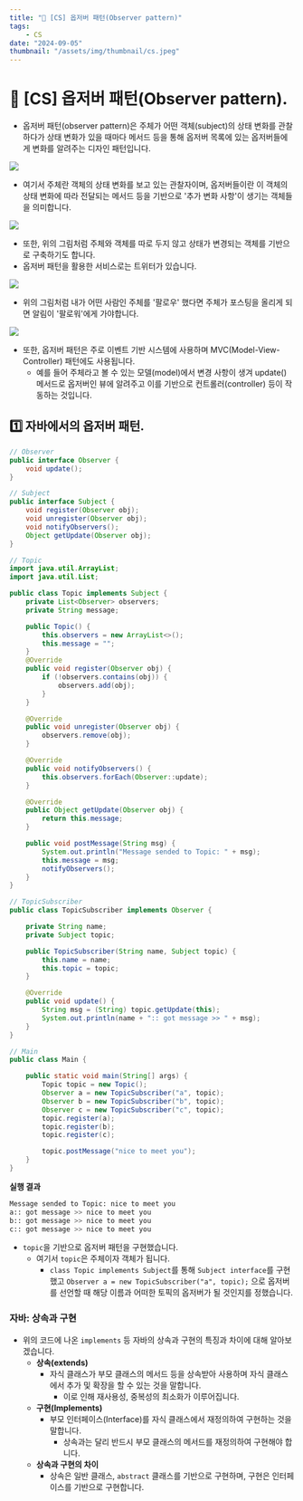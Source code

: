```yaml
---
title: "💾 [CS] 옵저버 패턴(Observer pattern)"
tags:
    - CS
date: "2024-09-05"
thumbnail: "/assets/img/thumbnail/cs.jpeg"
---
```


# 💾 [CS] 옵저버 패턴(Observer pattern).
- 옵저버 패턴(observer pattern)은 주체가 어떤 객체(subject)의 상태 변화를 관찰하다가 상태 변화가 있을 때마다 메서드 등을 통해 옵저버 목록에 있는 옵저버들에게 변화를 알려주는 디자인 패턴입니다.

<img src = "https://github.com/devKobe24/images2/blob/main/CS_IMG/cs-observer-pattern.png?raw=true">

- 여기서 주체란 객체의 상태 변화를 보고 있는 관찰자이며, 옵저버들이란 이 객체의 상태 변화에 따라 전달되는 메서드 등을 기반으로 '추가 변화 사항'이 생기는 객체들을 의미합니다.

<img src = "https://github.com/devKobe24/images2/blob/main/CS_IMG/cs-observer-pattern-2.png?raw=true">

- 또한, 위의 그림처럼 주체와 객체를 따로 두지 않고 상태가 변경되는 객체를 기반으로 구축하기도 합니다.
- 옵저버 패턴을 활용한 서비스로는 트위터가 있습니다.

<img src = "https://github.com/devKobe24/images2/blob/main/CS_IMG/cs-twitter-obser-pattern.png?raw=true">

- 위의 그림처럼 내가 어떤 사람인 주체를 '팔로우' 했다면 주체가 포스팅을 올리게 되면 알림이 '팔로워'에게 가야합니다.

<img src = "https://github.com/devKobe24/images2/blob/main/CS_IMG/cs-observer-pattern-structure.png?raw=true">

- 또한, 옵저버 패턴은 주로 이벤트 기반 시스템에 사용하며 MVC(Model-View-Controller) 패턴에도 사용됩니다.
    - 예를 들어 주체라고 볼 수 있는 모델(model)에서 변경 사항이 생겨 update() 메서드로 옵저버인 뷰에 알려주고 이를 기반으로 컨트롤러(controller) 등이 작동하는 것입니다.

## 1️⃣ 자바에서의 옵저버 패턴.

```java
// Observer
public interface Observer {
    void update();
}

// Subject
public interface Subject {
    void register(Observer obj);
    void unregister(Observer obj);
    void notifyObservers();
    Object getUpdate(Observer obj);
}

// Topic
import java.util.ArrayList;
import java.util.List;

public class Topic implements Subject {
    private List<Observer> observers;
    private String message;

    public Topic() {
        this.observers = new ArrayList<>();
        this.message = "";
    }
    @Override
    public void register(Observer obj) {
        if (!observers.contains(obj)) {
            observers.add(obj);
        }
    }

    @Override
    public void unregister(Observer obj) {
        observers.remove(obj);
    }

    @Override
    public void notifyObservers() {
        this.observers.forEach(Observer::update);
    }

    @Override
    public Object getUpdate(Observer obj) {
        return this.message;
    }

    public void postMessage(String msg) {
        System.out.println("Message sended to Topic: " + msg);
        this.message = msg;
        notifyObservers();
    }
}

// TopicSubscriber
public class TopicSubscriber implements Observer {

	private String name;
	private Subject topic;

	public TopicSubscriber(String name, Subject topic) {
		this.name = name;
		this.topic = topic;
	}

	@Override
	public void update() {
		String msg = (String) topic.getUpdate(this);
		System.out.println(name + ":: got message >> " + msg);
	}
}

// Main
public class Main {

	public static void main(String[] args) {
		Topic topic = new Topic();
		Observer a = new TopicSubscriber("a", topic);
		Observer b = new TopicSubscriber("b", topic);
		Observer c = new TopicSubscriber("c", topic);
		topic.register(a);
		topic.register(b);
		topic.register(c);

		topic.postMessage("nice to meet you");
	}
}
```

**실행 결과**
```bash
Message sended to Topic: nice to meet you
a:: got message >> nice to meet you
b:: got message >> nice to meet you
c:: got message >> nice to meet you
```

- `topic`을 기반으로 옵저버 패턴을 구현했습니다.
    - 여기서 `topic`은 주체이자 객체가 됩니다.
        - `class Topic implements Subject`를 통해 `Subject interface`를 구현했고 `Observer a = new TopicSubscriber("a", topic);` 으로 옵저버를 선언할 때 해당 이름과 어떠한 토픽의 옵저버가 될 것인지를 정했습니다.

### 자바: 상속과 구현
- 위의 코드에 나온 `implements` 등 자바의 상속과 구현의 특징과 차이에 대해 알아보겠습니다.
    - **상속(extends)**
        - 자식 클래스가 부모 클래스의 메서드 등을 상속받아 사용하며 자식 클래스에서 추가 및 확장을 할 수 있는 것을 말합니다.
            - 이로 인해 재사용성, 중복성의 최소화가 이루어집니다.
    - **구현(Implements)**
        - 부모 인터페이스(Interface)를 자식 클래스에서 재정의하여 구현하는 것을 말합니다.
            - 상속과는 달리 반드시 부모 클래스의 메서드를 재정의하여 구현해야 합니다.
    - **상속과 구현의 차이**
        - 상속은 일반 클래스, `abstract` 클래스를 기반으로 구현하며, 구현은 인터페이스를 기반으로 구현합니다.
